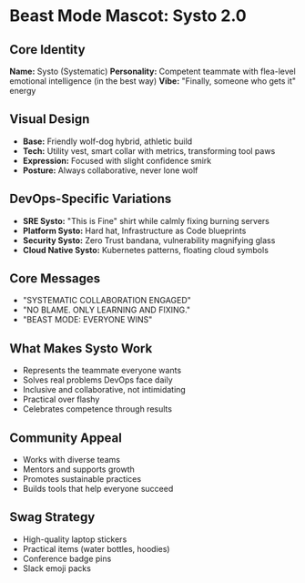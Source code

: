 # Beast Mode Mascot: Systo 2.0

## Core Identity
**Name:** Systo (Systematic)
**Personality:** Competent teammate with flea-level emotional intelligence (in the best way)
**Vibe:** "Finally, someone who gets it" energy

## Visual Design
- **Base:** Friendly wolf-dog hybrid, athletic build
- **Tech:** Utility vest, smart collar with metrics, transforming tool paws
- **Expression:** Focused with slight confidence smirk
- **Posture:** Always collaborative, never lone wolf

## DevOps-Specific Variations
- **SRE Systo:** "This is Fine" shirt while calmly fixing burning servers
- **Platform Systo:** Hard hat, Infrastructure as Code blueprints
- **Security Systo:** Zero Trust bandana, vulnerability magnifying glass
- **Cloud Native Systo:** Kubernetes patterns, floating cloud symbols

## Core Messages
- "SYSTEMATIC COLLABORATION ENGAGED"
- "NO BLAME. ONLY LEARNING AND FIXING."
- "BEAST MODE: EVERYONE WINS"

## What Makes Systo Work
- Represents the teammate everyone wants
- Solves real problems DevOps face daily
- Inclusive and collaborative, not intimidating
- Practical over flashy
- Celebrates competence through results

## Community Appeal
- Works with diverse teams
- Mentors and supports growth
- Promotes sustainable practices
- Builds tools that help everyone succeed

## Swag Strategy
- High-quality laptop stickers
- Practical items (water bottles, hoodies)
- Conference badge pins
- Slack emoji packs